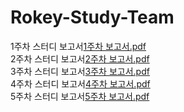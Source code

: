 # Rokey-Study-Team
1주차 스터디 보고서[1주차 보고서.pdf](https://github.com/user-attachments/files/17149840/1.pdf)   
2주차 스터디 보고서[2주차 보고서.pdf](https://github.com/user-attachments/files/17268429/2.pdf)   
3주차 스터디 보고서[3주차 보고서.pdf](https://github.com/user-attachments/files/17355994/3.pdf)  
4주차 스터디 보고서[4주차 보고서.pdf](https://github.com/user-attachments/files/17459564/4.pdf)  
5주차 스터디 보고서[5주차 보고서.pdf](https://github.com/user-attachments/files/17534104/5.pdf)  
 
